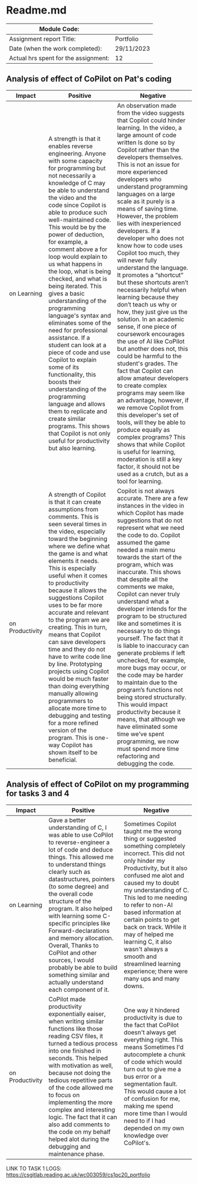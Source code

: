 # Readme.md

| Module Code:                     |                                   |
|----------------------------------|-----------------------------------|
| Assignment report Title:        |              Portfolio                      |
| Date (when the work completed):    |                      29/11/2023             |
| Actual hrs spent for the assignment:  |                   12             |


## Analysis of effect of CoPilot on Pat's coding

| Impact                   | Positive         | Negative    |
|--------------------------|------------------------|-----------------------|
| on Learning                | A strength  is that it enables reverse engineering. Anyone with some capacity for programming but not necessarily a knowledge of C may be able to understand the video and the code since Copilot is able to produce such well-maintained code. This would be by the power of deduction, for example, a comment above a for loop would explain to us what happens in the loop, what is being checked, and what is being iterated. This gives a basic understanding of the programming language's syntax and eliminates some of the need for professional assistance. If a student can look at a piece of code and use Copilot to explain some of its functionality, this boosts their understanding of the programming language and allows them to replicate and create similar programs. This shows that Copilot is not only useful for productivity but also learning.   | An observation made from the video suggests that Copilot could hinder learning. In the video, a large amount of code written Is done so by Copilot rather than the developers themselves. This is not an issue for more experienced developers who understand programming languages on a large scale as it purely is a means of saving time. However, the problem lies with inexperienced developers.  If a developer who does not know how to code uses Copilot too much, they will never fully understand the language.  It promotes a “shortcut” but these shortcuts aren’t necessarily helpful when learning because they don’t teach us why or how, they just give us the solution. In an academic sense, if one piece of coursework encourages the use of AI like CoPilot but another does not, this could be harmful to the student's grades. The fact that Copilot can allow amateur developers to create complex programs may seem like an advantage, however, if we remove Copilot from this developer's set of tools, will they be able to produce equally as complex programs? This shows that while Copilot is useful for learning, moderation is still a key factor, it should not be used as a crutch, but as a tool for learning.|
| on Productivity           | A strength of Copilot is that it can create assumptions from comments. This is seen several times in the video, especially toward the beginning where we define what the game is and what elements it needs. This is especially useful when it comes to productivity because it allows the suggestions Copilot uses to be far more accurate and relevant to the program we are creating. This in turn, means that Copilot can save developers time and they do not have to write code line by line. Prototyping projects using Copilot would be much faster than doing everything manually allowing programmers to allocate more time to debugging and testing for a more refined version of the program. This is one-way Copilot has shown itself to be beneficial.  | Copilot is not always accurate. There are a few instances in the video in which Copilot has made suggestions that do not represent what we need the code to do. Copilot assumed the game needed a main menu towards the start of the program, which was inaccurate. This shows that despite all the comments we make, Copilot can never truly understand what a developer intends for the program to be structured like and sometimes it is necessary to do things yourself. The fact that it is liable to inaccuracy can generate problems if left unchecked, for example, more bugs may occur, or the code may be harder to maintain due to the program’s functions not being stored structurally. This would impact productivity because it means, that although we have eliminated some time we’ve spent programming, we now must spend more time refactoring and debugging the code.                   |

## Analysis of effect of CoPilot on my programming for tasks 3 and 4

| Impact                   | Positive         | Negative    |
|--------------------------|------------------------|-----------------------|
| on Learning                | Gave a better understanding of C, I was able to use CoPilot to reverse-engineer a lot of code and deduce things. This allowed me to understand things clearly such as datastructures, pointers (to some degree) and the overall code structure of the program. It also helped with learning some C-specific principles like Forward-declarations and memory allocation. Overall, Thanks to CoPilot and other sources, I would probably be able to build something similar  and actually understand each component of it.   | Sometimes Copilot taught me the wrong thing or suggested something completely incorrect. This did not only hinder my Productivity, but it also confused me alot and caused my to doubt my understanding of C. This led to me needing to refer to non-AI based information at certain points to get back on track. WHile it may of helped me learning C, it also wasn't always a smooth and streamlined learning experience; there were many ups and many downs.|
| on Productivity           | CoPilot made productivity exponentially eaiser, when writing similar functions like those reading CSV files, it turned a tedious process into one finished in seconds. This helped with motivation as well, because not doing the tedious repetitive parts of the code allowed me to focus on implementing the more complex and interesting logic. The fact that it can also add comments to the code on my behalf helped alot during the debugging and maintenance phase.| One way it hindered productivity is due to the fact that CoPilot doesn't always get everything right. This means Sometimes I'd autocomplete a chunk of code which would turn out to give me a bus error or a segmentation fault. This would cause a lot of confusion for me, making me spend more time than I would need to if I had depended on my own knowledge over CoPilot's.                 |


LINK TO TASK 1 LOGS:
https://csgitlab.reading.ac.uk/wc003059/cs1pc20_portfolio
